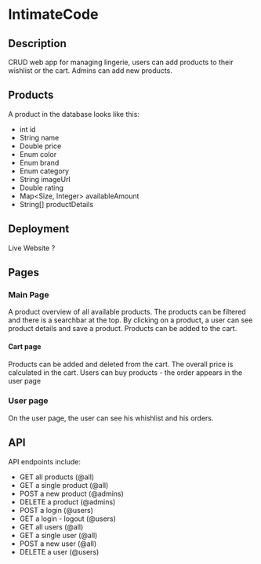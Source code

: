 # IntimateCode

## Description 
CRUD web app for managing lingerie, users can add products to their wishlist or the cart. Admins can add new products. 

## Products
A product in the database looks like this: 
- int id
- String name
- Double price
- Enum color
- Enum brand
- Enum category
- String imageUrl
- Double rating
- Map<Size, Integer> availableAmount
- String[] productDetails

## Deployment
Live Website ?

## Pages

### Main Page
A product overview of all available products. The products can be filtered and there is a searchbar at the top. By clicking on a product, a user can see product details and save a product. Products can be added to the cart.

#### Cart page
Products can be added and deleted from the cart. The overall price is calculated in the cart. Users can buy products - the order appears in the user page

### User page
On the user page, the user can see his whishlist and his orders.

## API
API endpoints include: 
- GET all products (@all)
- GET a single product (@all)
- POST a new product (@admins)
- DELETE a product (@admins)
- POST a login (@users)
- GET a login - logout (@users)
- GET all users (@all)
- GET a single user (@all)
- POST a new user (@all)
- DELETE a user (@users)
